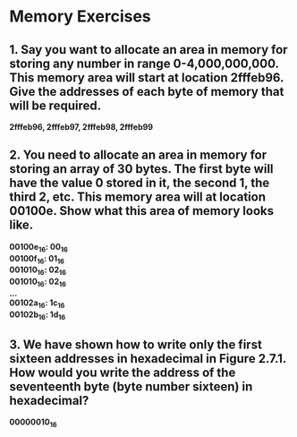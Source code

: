 # Memory Exercises

## 1. Say you want to allocate an area in memory for storing any number in range 0-4,000,000,000.  This memory area will start at location 2fffeb96.  Give the addresses of each byte of memory that will be required.

  **2fffeb96, 2fffeb97, 2fffeb98, 2fffeb99**

## 2. You need to allocate an area in memory for storing an array of 30 bytes.  The first byte will have the value 0 stored in it, the second 1, the third 2, etc.  This memory area will at location 00100e.  Show what this area of memory looks like.

  **00100e<sub>16</sub>: 00<sub>16</sub><br>
  00100f<sub>16</sub>: 01<sub>16</sub><br>
  001010<sub>16</sub>: 02<sub>16</sub><br>
  001010<sub>16</sub>: 02<sub>16</sub><br>
  ...<br>
  00102a<sub>16</sub>: 1c<sub>16</sub><br>
  00102b<sub>16</sub>: 1d<sub>16</sub>**

## 3. We have shown how to write only the first sixteen addresses in hexadecimal in Figure 2.7.1.  How would you write the address of the seventeenth byte (byte number sixteen) in hexadecimal?

  **00000010<sub>16</sub>**
